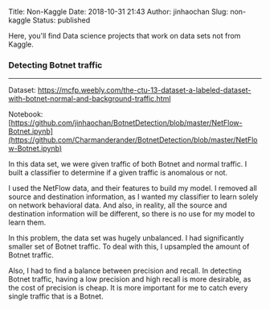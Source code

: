 Title: Non-Kaggle
Date: 2018-10-31 21:43
Author: jinhaochan
Slug: non-kaggle
Status: published



Here, you'll find Data science projects that work on data sets not from Kaggle.



<!-- wp:heading {"level":3} -->

### Detecting Botnet traffic





------------------------------------------------------------------------






Dataset: <https://mcfp.weebly.com/the-ctu-13-dataset-a-labeled-dataset-with-botnet-normal-and-background-traffic.html>





Notebook: [https://github.com/jinhaochan/BotnetDetection/blob/master/NetFlow-Botnet.ipynb](https://github.com/Charmanderander/BotnetDetection/blob/master/NetFlow-Botnet.ipynb)





In this data set, we were given traffic of both Botnet and normal traffic. I built a classifier to determine if a given traffic is anomalous or not.





I used the NetFlow data, and their features to build my model. I removed all source and destination information, as I wanted my classifier to learn solely on network behavioral data. And also, in reality, all the source and destination information will be different, so there is no use for my model to learn them.





In this problem, the data set was hugely unbalanced. I had significantly smaller set of Botnet traffic. To deal with this, I upsampled the amount of Botnet traffic.





Also, I had to find a balance between precision and recall. In detecting Botnet traffic, having a low precision and high recall is more desirable, as the cost of precision is cheap. It is more important for me to catch every single traffic that is a Botnet.


